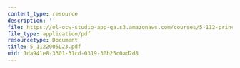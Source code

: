 ```yaml
---
content_type: resource
description: ''
file: https://ol-ocw-studio-app-qa.s3.amazonaws.com/courses/5-112-principles-of-chemical-science-fall-2005/1da941e8330131cd031930b25c0ad2d8_5_1122005L23.pdf
file_type: application/pdf
resourcetype: Document
title: 5_1122005L23.pdf
uid: 1da941e8-3301-31cd-0319-30b25c0ad2d8
---
```

